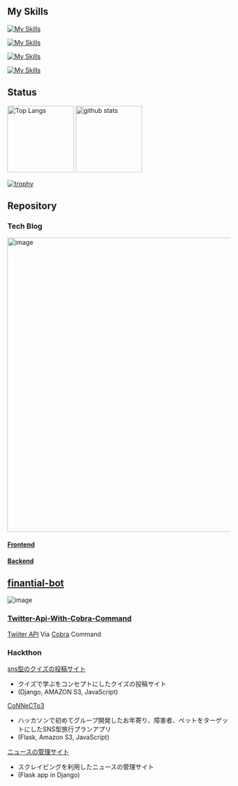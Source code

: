## My Skills

[![My Skills](https://skillicons.dev/icons?i=go,py,js,ts)](https://skillicons.dev)

[![My Skills](https://skillicons.dev/icons?i=vue,nuxtjs,react,django)](https://skillicons.dev)

[![My Skills](https://skillicons.dev/icons?i=linux,docker,kubernetes,gcp,aws)](https://skillicons.dev)

[![My Skills](https://skillicons.dev/icons?i=postgres,mysql,redis,git,github,vscode)](https://skillicons.dev)

## Status

<p align="left"> 
  <img alt="Top Langs" height="150px" src="https://github-readme-stats.vercel.app/api/top-langs/?username=yoshihiro-shu&layout=compact&show_icons=true&theme=onedark" />
  <img alt="github stats" height="150px" src="https://github-readme-stats.vercel.app/api?username=yoshihiro-shu&theme=onedark&show_icons=ture" />
</p>

[![trophy](https://github-profile-trophy.vercel.app/?username=yoshihiro-shu&theme=onedark&column=7
)](https://github.com/ryo-ma/github-profile-trophy)

## Repository

### Tech Blog

<img width="663" alt="image" src="https://github.com/yoshihiro-shu/yoshihiro-shu/assets/84740493/7ec23f72-e818-43c0-b970-05050e2fe781">

#### [Frontend](https://github.com/yoshihiro-shu/draft-nuxt3) 

#### [Backend](https://github.com/yoshihiro-shu/draft-backend)

## [finantial-bot](https://github.com/yoshihiro-shu/financial-bot/tree/main)

![image](https://github.com/yoshihiro-shu/financial-bot/assets/84740493/e64dcb21-7c4e-4075-a610-6813676a8676)

### [Twitter-Api-With-Cobra-Command](https://github.com/yoshihiro-shu/twitter-api-by-cobra-command)

[Twiiter API](https://developer.twitter.com/en/docs/twitter-api) Via [Cobra](https://github.com/spf13/cobra) Command

### Hackthon

[sns型のクイズの投稿サイト](https://github.com/yoshi429/quiz_project)
 - クイズで学ぶをコンセプトにしたクイズの投稿サイト 
 - (Django, AMAZON S3, JavaScript)

[CoNNeCTo3](https://github.com/yoshi429/Tornado2021)
 - ハッカソンで初めてグループ開発したお年寄り、障害者、ペットをターゲットにしたSNS型旅行プランアプリ
 -  (Flask, Amazon S3, JavaScript)

[ニュースの管理サイト](https://github.com/yoshi429/Scraping-News)
 - スクレイピングを利用したニュースの管理サイト 
 - (Flask app in Django)


<!--
**yoshi429/yoshi429** is a ✨ _special_ ✨ repository because its `README.md` (this file) appears on your GitHub profile.

Here are some ideas to get you started:

- 🔭 I’m currently working on ...
- 🌱 I’m currently learning ...
- 👯 I’m looking to collaborate on ...
- 🤔 I’m looking for help with ...
- 💬 Ask me about ...
- 📫 How to reach me: ...
- 😄 Pronouns: ...
- ⚡ Fun fact: ...
-->

